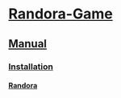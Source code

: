 # [Randora-Game](/README.md)

## [Manual](/manual/)

### [Installation](/manual/installation/)

#### [Randora](/manual/installation/randora.md)
